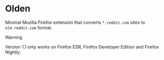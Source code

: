# Olden
Minimal Mozilla Firefox extension that converts ```*.reddit.com``` sites to ```old.reddit.com``` format.
> [!WARNING]
> Version 1.1 only works on Firefox ESR, Firefox Developer Edition and Firefox Nightly.
